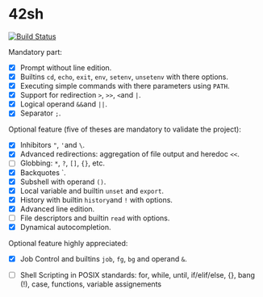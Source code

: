 # 42sh
[![Build Status](https://travis-ci.org/uael/42sh.svg?branch=master)](https://travis-ci.org/uael/42sh)

Mandatory part:
- [x] Prompt without line edition.
- [x] Builtins `cd`, `echo`, `exit`, `env`, `setenv`, `unsetenv` with there options.
- [x] Executing simple commands with there parameters using `PATH`.
- [x] Support for redirection `>`, `>>`, `<`and `|`.
- [x] Logical operand `&&`and `||`.
- [x] Separator `;`.

Optional feature (five of theses are mandatory to validate the project):
- [x] Inhibitors `"`, `'`and `\`.
- [x] Advanced redirections: aggregation of file output and heredoc `<<`.
- [ ] Globbing: `*`, `?`, `[]`, `{}`, etc.
- [x] Backquotes \`.
- [x] Subshell with operand `()`.
- [x] Local variable and builtin `unset` and `export`.
- [x] History with builtin `history`and `!` with options.
- [x] Advanced line edition.
- [ ] File descriptors and builtin `read` with options.
- [x] Dynamical autocompletion.

Optional feature highly appreciated:
- [x] Job Control and builtins `job`, `fg`, `bg` and operand `&`.
- [ ] Shell Scripting in POSIX standards: for, while, until, if/elif/else, {}, bang (!), case, functions, variable assignements

